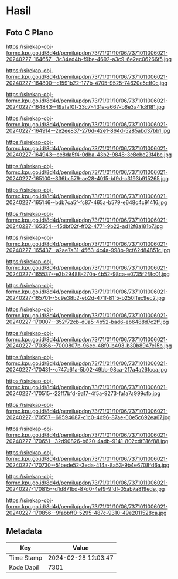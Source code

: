 # Hasil

## Foto C Plano

https://sirekap-obj-formc.kpu.go.id/8d4d/pemilu/pdpr/73/71/01/10/06/7371011006021-20240227-164657--3c34ed4b-f9be-4692-a3c9-6e2ec06266f5.jpg

https://sirekap-obj-formc.kpu.go.id/8d4d/pemilu/pdpr/73/71/01/10/06/7371011006021-20240227-164800--c1591b22-177b-4705-9525-74620e5cff0c.jpg

https://sirekap-obj-formc.kpu.go.id/8d4d/pemilu/pdpr/73/71/01/10/06/7371011006021-20240227-164843--19afaf0f-33c7-431e-a667-b6e3a41c8181.jpg

https://sirekap-obj-formc.kpu.go.id/8d4d/pemilu/pdpr/73/71/01/10/06/7371011006021-20240227-164914--2e2ee837-276d-42e1-864d-5285abd37bb1.jpg

https://sirekap-obj-formc.kpu.go.id/8d4d/pemilu/pdpr/73/71/01/10/06/7371011006021-20240227-164943--ce8da5f4-0dba-43b2-9848-3e8ebe23f4bc.jpg

https://sirekap-obj-formc.kpu.go.id/8d4d/pemilu/pdpr/73/71/01/10/06/7371011006021-20240227-165100--336bc579-ae28-4015-bf9d-c3193b915265.jpg

https://sirekap-obj-formc.kpu.go.id/8d4d/pemilu/pdpr/73/71/01/10/06/7371011006021-20240227-165146--bdb7ca5f-fc87-465a-b579-e648c4c91416.jpg

https://sirekap-obj-formc.kpu.go.id/8d4d/pemilu/pdpr/73/71/01/10/06/7371011006021-20240227-165354--45dbf02f-ff02-4771-9b22-ad12f8a181b7.jpg

https://sirekap-obj-formc.kpu.go.id/8d4d/pemilu/pdpr/73/71/01/10/06/7371011006021-20240227-165437--a2ae7a31-4563-4c4a-998b-9cf62d84851c.jpg

https://sirekap-obj-formc.kpu.go.id/8d4d/pemilu/pdpr/73/71/01/10/06/7371011006021-20240227-165537--e3b29488-270a-4b52-98ca-e0735f2f8c01.jpg

https://sirekap-obj-formc.kpu.go.id/8d4d/pemilu/pdpr/73/71/01/10/06/7371011006021-20240227-165701--5c9e38b2-eb2d-471f-81f5-b250ffec9ec2.jpg

https://sirekap-obj-formc.kpu.go.id/8d4d/pemilu/pdpr/73/71/01/10/06/7371011006021-20240227-170007--352f72cb-d0a5-4b52-bad6-eb6488d7c2ff.jpg

https://sirekap-obj-formc.kpu.go.id/8d4d/pemilu/pdpr/73/71/01/10/06/7371011006021-20240227-170356--7000807b-96ec-48f9-b493-b30b8947e15b.jpg

https://sirekap-obj-formc.kpu.go.id/8d4d/pemilu/pdpr/73/71/01/10/06/7371011006021-20240227-170431--c747a61a-5b02-49bb-98ca-217a4a26fcca.jpg

https://sirekap-obj-formc.kpu.go.id/8d4d/pemilu/pdpr/73/71/01/10/06/7371011006021-20240227-170515--22ff7bfd-9a17-4f5a-9273-fa1a7a999cfb.jpg

https://sirekap-obj-formc.kpu.go.id/8d4d/pemilu/pdpr/73/71/01/10/06/7371011006021-20240227-170557--69594687-c1c0-4d96-87ae-00e5c692ea67.jpg

https://sirekap-obj-formc.kpu.go.id/8d4d/pemilu/pdpr/73/71/01/10/06/7371011006021-20240227-170651--32d90826-b620-4adb-9141-802cdf316f88.jpg

https://sirekap-obj-formc.kpu.go.id/8d4d/pemilu/pdpr/73/71/01/10/06/7371011006021-20240227-170730--51bede52-3eda-414a-8a53-9b4e6708fd6a.jpg

https://sirekap-obj-formc.kpu.go.id/8d4d/pemilu/pdpr/73/71/01/10/06/7371011006021-20240227-170815--d1d871bd-87d0-4ef9-9fdf-05ab7a819ede.jpg

https://sirekap-obj-formc.kpu.go.id/8d4d/pemilu/pdpr/73/71/01/10/06/7371011006021-20240227-170856--9fabbff0-5295-487c-9310-49e2011528ca.jpg


## Metadata

| Key        | Value               |
| ---------- | ------------------- |
| Time Stamp | 2024-02-28 12:03:47 |
| Kode Dapil | 7301                |




